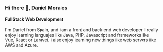 ### Hi there 👋, Daniel Morales
#### FullStack Web Development

I'm Daniel from Spain, and i am a front and back-end web developer. 
I really enjoy learning languajes like Java, PHP, Javascript  and frameworks like Vue, React or Laravel. I also enjoy learning new things like web servers like AWS  and Azure.
